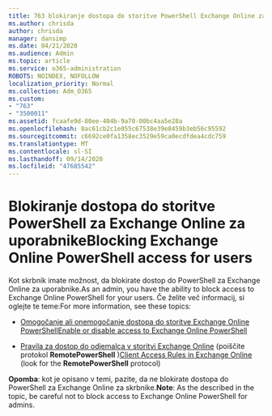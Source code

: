 ```yaml
---
title: 763 blokiranje dostopa do storitve PowerShell Exchange Online za uporabnike
ms.author: chrisda
author: chrisda
manager: dansimp
ms.date: 04/21/2020
ms.audience: Admin
ms.topic: article
ms.service: o365-administration
ROBOTS: NOINDEX, NOFOLLOW
localization_priority: Normal
ms.collection: Adm_O365
ms.custom:
- "763"
- "3500011"
ms.assetid: fcaafe9d-80ee-404b-9a70-00bc4aa5e28a
ms.openlocfilehash: 8ac61cb2c1e055c67538e39e8459b3eb56c95592
ms.sourcegitcommit: c6692ce0fa1358ec3529e59ca0ecdfdea4cdc759
ms.translationtype: MT
ms.contentlocale: sl-SI
ms.lasthandoff: 09/14/2020
ms.locfileid: "47685542"
---
```

# <a name="blocking-exchange-online-powershell-access-for-users"></a><span data-ttu-id="1f486-102">Blokiranje dostopa do storitve PowerShell za Exchange Online za uporabnike</span><span class="sxs-lookup"><span data-stu-id="1f486-102">Blocking Exchange Online PowerShell access for users</span></span>
<span data-ttu-id="1f486-103">Kot skrbnik imate možnost, da blokirate dostop do PowerShell za Exchange Online za uporabnike.</span><span class="sxs-lookup"><span data-stu-id="1f486-103">As an admin, you have the ability to block access to Exchange Online PowerShell for your users.</span></span> <span data-ttu-id="1f486-104">Če želite več informacij, si oglejte te teme:</span><span class="sxs-lookup"><span data-stu-id="1f486-104">For more information, see these topics:</span></span>

- [<span data-ttu-id="1f486-105">Omogočanje ali onemogočanje dostopa do storitve Exchange Online PowerShell</span><span class="sxs-lookup"><span data-stu-id="1f486-105">Enable or disable access to Exchange Online PowerShell</span></span>](https://docs.microsoft.com/powershell/exchange/exchange-online/disable-access-to-exchange-online-powershell)

- <span data-ttu-id="1f486-106">[Pravila za dostop do odjemalca v storitvi Exchange Online](https://technet.microsoft.com/library/mt842508.aspx) (poiščite protokol **RemotePowerShell** )</span><span class="sxs-lookup"><span data-stu-id="1f486-106">[Client Access Rules in Exchange Online](https://technet.microsoft.com/library/mt842508.aspx) (look for the **RemotePowerShell** protocol)</span></span> 

<span data-ttu-id="1f486-107">**Opomba**: kot je opisano v temi, pazite, da ne blokirate dostopa do PowerShell za Exchange Online za skrbnike.</span><span class="sxs-lookup"><span data-stu-id="1f486-107">**Note**: As the described in the topic, be careful not to block access to Exchange Online PowerShell for admins.</span></span>
